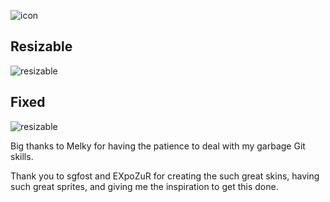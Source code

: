 ![icon](https://i.imgur.com/3rrt5b9.png)


## Resizable
![resizable](https://i.imgur.com/FQZHqJm.png)

## Fixed
![resizable](https://i.imgur.com/5rb6QUN.png)

Big thanks to Melky for having the patience to deal with my garbage Git skills.

Thank you to sgfost and EXpoZuR for creating the such great skins, having such great sprites, and giving me the inspiration to get this done.

